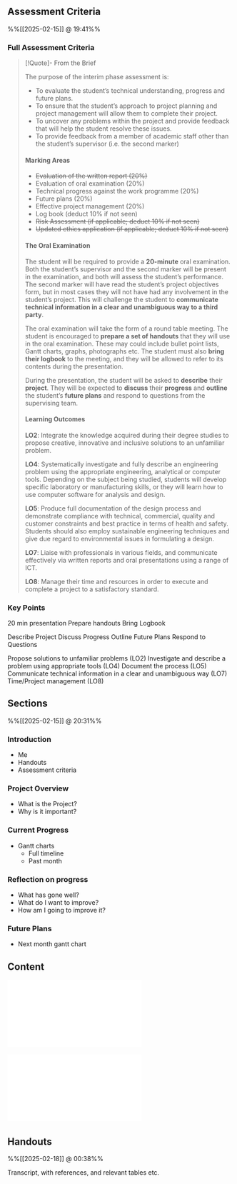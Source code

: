 
## 

## Assessment Criteria
%%[[2025-02-15]] @ 19:41%%

### Full Assessment Criteria

> [!Quote]- From the Brief
> 
> The purpose of the interim phase assessment is:
> - To evaluate the student’s technical understanding, progress and future plans.
> - To ensure that the student’s approach to project planning and project management will allow them to complete their project.
> - To uncover any problems within the project and provide feedback that will help the student resolve these issues.
> - To provide feedback from a member of academic staff other than the student’s supervisor (i.e. the second marker)
> 
> #### Marking Areas
> - ~~Evaluation of the written report (20%)~~
> - Evaluation of oral examination (20%)
> - Technical progress against the work programme (20%)
> - Future plans (20%)
> - Effective project management (20%)
> - Log book (deduct 10% if not seen)
> - ~~Risk Assessment (if applicable; deduct 10% if not seen)~~
> - ~~Updated ethics application (if applicable; deduct 10% if not seen)~~
> 
> #### The Oral Examination
> The student will be required to provide a **20-minute** oral examination. Both the student’s supervisor and the second marker will be present in the examination, and both will assess the student’s performance. The second marker will have read the student’s project objectives form, but in most cases they will not have had any involvement in the student’s project. This will challenge the student to **communicate technical information in a clear and unambiguous way to a third party**.
> 
> The oral examination will take the form of a round table meeting. The student is encouraged to **prepare a set of handouts** that they will use in the oral examination. These may could include bullet point lists, Gantt charts, graphs, photographs etc. The student must also **bring their logbook** to the meeting, and they will be allowed to refer to its contents during the presentation.
> 
> During the presentation, the student will be asked to **describe** their **project**. They will be expected to **discuss** their **progress** and **outline** the student’s **future plans** and respond to questions from the supervising team.
> 
> #### Learning Outcomes
> 
> **LO2**: Integrate the knowledge acquired during their degree studies to propose creative, innovative and inclusive solutions to an unfamiliar problem.
> 
> **LO4**: Systematically investigate and fully describe an engineering problem using the appropriate engineering, analytical or computer tools. Depending on the subject being studied, students will develop specific laboratory or manufacturing skills, or they will learn how to use computer software for analysis and design.
> 
> **LO5**: Produce full documentation of the design process and demonstrate compliance with technical, commercial, quality and customer constraints and best practice in terms of health and safety. Students should also employ sustainable engineering techniques and give due regard to environmental issues in formulating a design.
> 
> **LO7**: Liaise with professionals in various fields, and communicate effectively via written reports and oral presentations using a range of ICT.
> 
> **LO8**: Manage their time and resources in order to execute and complete a project to a satisfactory standard.
> 

### Key Points

20 min presentation
Prepare handouts
Bring Logbook

Describe Project
Discuss Progress
Outline Future Plans
Respond to Questions

Propose solutions to unfamiliar problems (LO2)
Investigate and describe a problem using appropriate tools (LO4)
Document the process (LO5)
Communicate technical information in a clear and unambiguous way (LO7)
Time/Project management (LO8)

## Sections
%%[[2025-02-15]] @ 20:31%%

### Introduction
- Me
- Handouts
- Assessment criteria
### Project Overview
- What is the Project?
- Why is it important?
### Current Progress
- Gantt charts
	- Full timeline
	- Past month
### Reflection on progress
- What has gone well?
- What do I want to improve?
- How am I going to improve it?
### Future Plans
- Next month gantt chart

## Content

![Interim Presentation Slides](Interim%20Presentation%20Slides.pdf)

![Talking Points](Talking%20Points.md)
## Handouts 
%%[[2025-02-18]] @ 00:38%%

Transcript, with references, and relevant tables etc.

